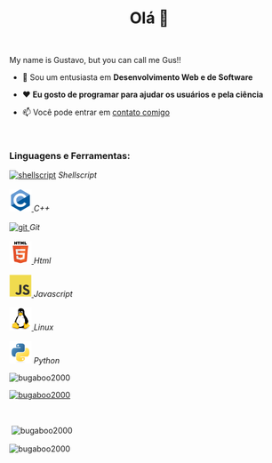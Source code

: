 <html>
  <body>
    
<h1 align="center" style="font-size; 60px;">Olá 👋</h1>
<br>
<p>My name is Gustavo, but you can call me Gus!!</p>
    
-  🌱 Sou um entusiasta em **Desenvolvimento Web e de Software**

- ❤  **Eu gosto de programar para ajudar os usuários e pela ciência**

- 📫 Você pode entrar em <a href="gustavoribeirodev@gmail.com ">contato comigo</a> 
<br>
<h3 align="left">Linguagens e Ferramentas:</h3>
<p>
<a href="https://www.gnu.org/software/bash/" target="_blank" rel="noreferrer"> <img src="https://www.vectorlogo.zone/logos/gnu_bash/gnu_bash-icon.svg" alt="shellscript" width="40" height="40"/></a><em> Shellscript</em> <br><br> <a href="https://www.cprogramming.com/" target="_blank" rel="noreferrer"> <img src="https://raw.githubusercontent.com/devicons/devicon/master/icons/c/c-original.svg" alt="c" width="40" height="40"/> </a> <em> C++</em><br><br><a href="https://git-scm.com/" target="_blank" rel="noreferrer"> <img src="https://www.vectorlogo.zone/logos/git-scm/git-scm-icon.svg" alt="git" width="40" height="40"/> </a> <em> Git</em><br><br><a href="https://www.w3.org/html/" target="_blank" rel="noreferrer"> <img src="https://raw.githubusercontent.com/devicons/devicon/master/icons/html5/html5-original-wordmark.svg" alt="html5" width="40" height="40"/> </a><em>Html</em><br><br><a href="https://developer.mozilla.org/en-US/docs/Web/JavaScript" target="_blank" rel="noreferrer"> <img src="https://raw.githubusercontent.com/devicons/devicon/master/icons/javascript/javascript-original.svg" alt="javascript" width="40" height="40"/> </a><em>Javascript</em><br><br> <a href="https://www.linux.org/" target="_blank" rel="noreferrer"><img src="https://raw.githubusercontent.com/devicons/devicon/master/icons/linux/linux-original.svg" alt="linux" width="40" height="40"/> </a><em>Linux</em><br><br><a href="https://www.python.org" target="_blank" rel="noreferrer"> <img src="https://raw.githubusercontent.com/devicons/devicon/master/icons/python/python-original.svg" alt="python" width="40" height="40"/></a>  <em> Python</em>
</p>
<p><img align="left" src="https://github-readme-stats.vercel.app/api/top-langs?username=bugaboo2000&show_icons=true&locale=en&layout=compact" alt="bugaboo2000"</p>

<br>
<p align="left"> <a href="https://github.com/ryo-ma/github-profile-trophy"><img src="https://github-profile-trophy.vercel.app/?username=bugaboo2000" alt="bugaboo2000" /></a> </p>
<br>
<p>&nbsp;<img align="center" src="https://github-readme-stats.vercel.app/api?username=bugaboo2000&show_icons=true&locale=en" alt="bugaboo2000" /></p>
<p><img align="center" src="https://github-readme-streak-stats.herokuapp.com/?user=bugaboo2000&" alt="bugaboo2000" /></p>
</body>
  </html>

